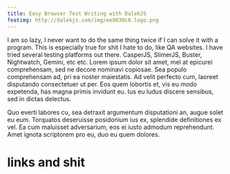 ```yaml
---
title: Easy Browser Test Writing with DalekJS
featimg: http://dalekjs.com/img/ee9830c8.logo.png
---
```

I am so lazy, I never want to do the same thing twice if I can solve it with a program. This is especially true for shit I hate to do, like QA websites. I have tried several testing platforms out there. CasperJS, SlimerJS, Buster, Nightwatch, Gemini, etc etc. Lorem ipsum dolor sit amet, mel at epicurei comprehensam, sed ne decore nominavi copiosae. Sea populo comprehensam ad, pri ea noster maiestatis. Ad velit perfecto cum, laoreet disputando consectetuer ut per. Eos quem lobortis et, vis eu modo expetenda, has magna primis invidunt eu. Ius eu ludus discere sensibus, sed in dictas delectus.

Quo everti labores cu, sea detraxit argumentum disputationi an, augue solet eu eum. Torquatos deseruisse posidonium ius ex, splendide definitiones ex vel. Ea cum maluisset adversarium, eos ei iusto admodum reprehendunt. Amet ignota scriptorem pro eu, duo eu quem dolores.


# links and shit
[Dalekjs]: http://www.mapbox.com/
[Leaflet]: http://leafletjs.com/